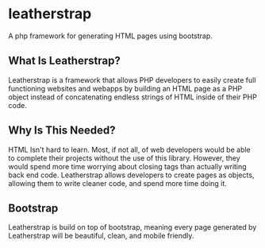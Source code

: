 # leatherstrap
A php framework for generating HTML pages using bootstrap.
## What Is Leatherstrap?
Leatherstrap is a framework that allows PHP developers to easily create full functioning websites and webapps by building an HTML page as a PHP object instead of concatenating endless strings of HTML inside of their PHP code.
## Why Is This Needed?
HTML Isn't hard to learn. Most, if not all, of web developers would be able to complete their projects without the use of this library. However, they would spend more time worrying about closing tags than actually writing back end code. Leatherstrap allows developers to create pages as objects, allowing them to write cleaner code, and spend more time doing it.
## Bootstrap
Leatherstrap is build on top of bootstrap, meaning every page generated by Leatherstrap will be beautiful, clean, and mobile friendly.
